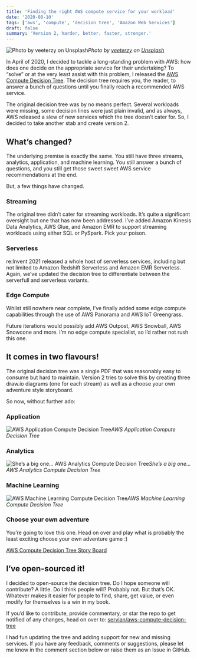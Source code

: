 ```yaml
---
title: 'Finding the right AWS compute service for your workload'
date: '2020-08-10'
tags: ['aws', 'compute', 'decision tree', 'Amazon Web Services']
draft: false
summary: 'Version 2, harder, better, faster, stronger.'
---
```


![Photo by [veeterzy](https://unsplash.com/@veeterzy?utm_source=medium&utm_medium=referral) on [Unsplash](https://unsplash.com?utm_source=medium&utm_medium=referral)](https://cdn-images-1.medium.com/max/11520/0*iBmg2h8ZKovKWHCi)_Photo by [veeterzy](https://unsplash.com/@veeterzy?utm_source=medium&utm_medium=referral) on [Unsplash](https://unsplash.com?utm_source=medium&utm_medium=referral)_

In April of 2020, I decided to tackle a long-standing problem with AWS: how does one decide on the appropriate service for their undertaking? To “solve” or at the very least assist with this problem, I released the [AWS Compute Decision Tree](https://servian.dev/choosing-a-suitable-aws-compute-product-a-decision-tree-1dc46caef824). The decision tree requires you, the reader, to answer a bunch of questions until you finally reach a recommended AWS service.

The original decision tree was by no means perfect. Several workloads were missing, some decision lines were just plain invalid, and as always, AWS released a slew of new services which the tree doesn’t cater for. So, I decided to take another stab and create version 2.

## What’s changed?

The underlying premise is exactly the same. You still have three streams, analytics, application, and machine learning. You still answer a bunch of questions, and you still get those sweet sweet AWS service recommendations at the end.

But, a few things have changed.

### Streaming

The original tree didn’t cater for streaming workloads. It’s quite a significant oversight but one that has now been addressed. I’ve added Amazon Kinesis Data Analytics, AWS Glue, and Amazon EMR to support streaming workloads using either SQL or PySpark. Pick your poison.

### Serverless

re:Invent 2021 released a whole host of serverless services, including but not limited to Amazon Redshift Serverless and Amazon EMR Serverless. Again, we’ve updated the decision tree to differentiate between the serverfull and serverless variants.

### Edge Compute

Whilst still nowhere near complete, I’ve finally added some edge compute capabilities through the use of AWS Panorama and AWS IoT Greengrass.

Future iterations would possibly add AWS Outpost, AWS Snowball, AWS Snowcone and more. I’m no edge compute specialist, so I’d rather not rush this one.

## It comes in two flavours!

The original decision tree was a single PDF that was reasonably easy to consume but hard to maintain. Version 2 tries to solve this by creating three draw.io diagrams (one for each stream) as well as a choose your own adventure style storyboard.

So now, without further ado:

### Application

![AWS Application Compute Decision Tree](https://cdn-images-1.medium.com/max/8248/1*2tWWOM2bvQuxmd9p4j014w.png)_AWS Application Compute Decision Tree_

### Analytics

![She’s a big one… AWS Analytics Compute Decision Tree](https://cdn-images-1.medium.com/max/9632/1*wfUV6PyVytxS3ngbtIXiJA.png)_She’s a big one… AWS Analytics Compute Decision Tree_

### Machine Learning

![AWS Machine Learning Compute Decision Tree](https://cdn-images-1.medium.com/max/8328/1*1lgOBWbmaqV--lfm323X0g.png)_AWS Machine Learning Compute Decision Tree_

### Choose your own adventure

You’re going to love this one. Head on over and play what is probably the least exciting choose your own adventure game :)

[AWS Compute Decision Tree Story Board](https://storyboard.viget.com/aws-compute-decision-tree-2)

## I’ve open-sourced it!

I decided to open-source the decision tree. Do I hope someone will contribute? A little. Do I think people will? Probably not. But that’s OK. Whatever makes it easier for people to find, share, get value, or even modify for themselves is a win in my book.

If you’d like to contribute, provide commentary, or star the repo to get notified of any changes, head on over to: [servian/aws-compute-decision-tree](https://github.com/servian/aws-compute-decision-tree)

I had fun updating the tree and adding support for new and missing services. If you have any feedback, comments or suggestions, please let me know in the comment section below or raise them as an Issue in GitHub.
